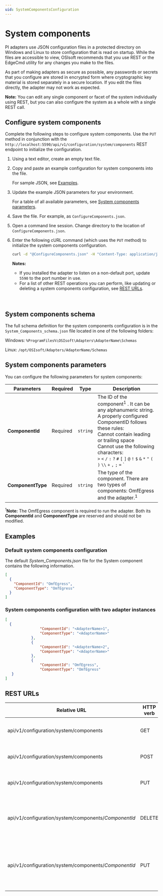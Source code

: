 ```yaml
---
uid: SystemComponentsConfiguration
---
```


# System components

PI adapters use JSON configuration files in a protected directory on Windows and Linux to store configuration that is read on startup. While the files are accessible to view, OSIsoft recommends that you use REST or the EdgeCmd utility for any changes you make to the files.

As part of making adapters as secure as possible, any passwords or secrets that you configure are stored in encrypted form where cryptographic key material is stored separately in a secure location. If you edit the files directly, the adapter may not work as expected.

**Note:** You can edit any single component or facet of the system individually using REST, but you can also configure the system as a whole with a single REST call.

## Configure system components

Complete the following steps to configure system components. Use the `PUT` method in conjunction with the `http://localhost:5590/api/v1/configuration/system/components` REST endpoint to initialize the configuration.

1. Using a text editor, create an empty text file.

2. Copy and paste an example configuration for system components into the file.

    For sample JSON, see [Examples](#examples).

3. Update the example JSON parameters for your environment.

    For a table of all available parameters, see [System components parameters](#system-components-parameters).

4. Save the file. For example, as `ConfigureComponents.json`.

5. Open a command line session. Change directory to the location of `ConfigureComponents.json`.

6. Enter the following cURL command (which uses the `PUT` method) to initialize the system components configuration.

    ```bash
    curl -d "@ConfigureComponents.json" -H "Content-Type: application/json" -X PUT "http://localhost:5590/api/v1/configuration/system/components"
    ```

    **Notes:**
  
    * If you installed the adapter to listen on a non-default port, update `5590` to the port number in use.
    * For a list of other REST operations you can perform, like updating or deleting a system components configuration, see [REST URLs](#rest-urls).
    <br>
    <br>

## System components schema

The full schema definition for the system components configuration is in the `System_Components_schema.json` file located in one of the following folders:

Windows: `%ProgramFiles%\OSIsoft\Adapters\AdapterName\Schemas`

Linux: `/opt/OSIsoft/Adapters/AdapterName/Schemas`

## System components parameters

You can configure the following parameters for system components:

| Parameters     | Required | Type    | Description |
| -------------- | -------- | --------| -------------|
| **ComponentId**    | Required |`string` | The ID of the component<sup>1</sup> . It can be any alphanumeric string. A properly configured ComponentID follows these rules:<br>Cannot contain leading or trailing space <br> Cannot use the following characters:<br> `>` `<` `/` `:` `?` `#` `[` `]` `@` `!` `$` `&` `*` `"` `(` `)` `\\` `+` `,` `;` `=` `|` `` ` `` `{` `}`<br><br>**Note:** The **ComponentId** is added to each container message that an adapter component sends to an OMF endpoint. It is displayed as the data source information (point source) in PI Web API. |
| **ComponentType**  | Required |`string` | The type of the component. There are two types of components: OmfEgress and the adapter.<sup>1</sup> |
    
<sup>1</sup>**Note:** The OmfEgress component is required to run the adapter. Both its **ComponentId** and **ComponentType** are reserved and should not be modified.

## Examples

### Default system components configuration

The default _System_Components.json_ file for the System component contains the following information.

```json
[
  {
    "ComponentId": "OmfEgress",
    "ComponentType": "OmfEgress"
  }
]
```

### System components configuration with two adapter instances

```json
[
  {
                "ComponentId": "<AdapterName>1",
                "ComponentType": "<AdapterName>"
            },
            {
                "ComponentId": "<AdapterName>2",
                "ComponentType": "<AdapterName>"
            },
            {
                "ComponentId": "OmfEgress",
                "ComponentType": "OmfEgress"
   }
]
```

## REST URLs

| Relative URL | HTTP verb | Action |
| ------------ | --------- | ------ |
| api/v1/configuration/system/components | GET | Retrieves  the system components configuration |
| api/v1/configuration/system/components | POST | Adds a new component to the system configuration |
| api/v1/configuration/system/components | PUT | Updates the system components configuration |
| api/v1/configuration/system/components/_ComponentId_ | DELETE | Deletes a specific component from the system components configuration |
| api/v1/configuration/system/components/_ComponentId_ | PUT | Creates a new component with the specified *ComponentId* in the system configuration
